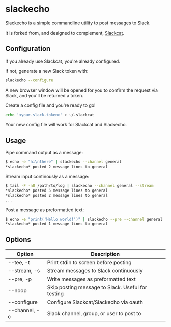# slackecho
Slackecho is a simple commandline utility to post messages to Slack.

It is forked from, and designed to complement, [Slackcat](https://github.com/vektorlab/slackcat).


## Configuration

If you already use Slackcat, you're already configured.

If not, generate a new Slack token with:
```bash
slackecho --configure
```
A new browser window will be opened for you to confirm the request via Slack, and you'll be returned a token.

Create a config file and you're ready to go!
```bash
echo '<your-slack-token>' > ~/.slackcat
```

Your new config file will work for Slackcat and Slackecho.

## Usage
Pipe command output as a message:
```bash
$ echo -e "hi\nthere" | slackecho --channel general
*slackecho* posted 2 message lines to general
```

Stream input continously as a message:
```bash
$ tail -F -n0 /path/to/log | slackecho --channel general --stream
*slackecho* posted 5 message lines to general
*slackecho* posted 2 message lines to general
...
```

Post a message as preformatted text:
```bash
$ echo -e "print('Hello world!')" | slackecho --pre --channel general
*slackecho* posted 1 message lines to general
```


## Options

Option | Description
--- | ---
--tee, -t | Print stdin to screen before posting
--stream, -s | Stream messages to Slack continuously
--pre, -p | Write messages as preformatted text
--noop | Skip posting message to Slack. Useful for testing
--configure | Configure Slackcat/Slackecho via oauth
--channel, -c | Slack channel, group, or user to post to
